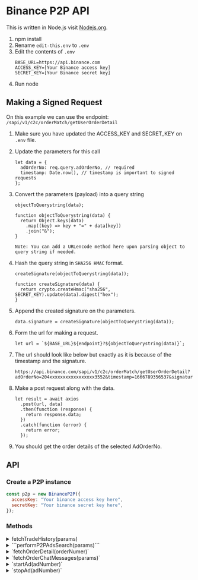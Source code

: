 # Binance P2P API

This is written in Node.js visit [Nodejs.org](https://nodejs.org/en/).

1. npm install
2. Rename `edit-this.env` to `.env`
3. Edit the contents of `.env`
   ```
   BASE_URL=https://api.binance.com
   ACCESS_KEY=[Your Binance access key]
   SECRET_KEY=[Your Binance secret key]
   ```
4. Run node

## Making a Signed Request

On this example we can use the endpoint: `/sapi/v1/c2c/orderMatch/getUserOrderDetail`

1. Make sure you have updated the ACCESS_KEY and SECRET_KEY on `.env` file.
2. Update the parameters for this call
   ```
   let data = {
     adOrderNo: req.query.adOrderNo, // required
     timestamp: Date.now(), // timestamp is important to signed requests
   };
   ```
3. Convert the parameters (payload) into a query string

   ```
   objectToQuerystring(data);

   function objectToQuerystring(data) {
     return Object.keys(data)
       .map((key) => key + "=" + data[key])
       .join("&");
   }

   Note: You can add a URLencode method here upon parsing object to query string if needed.
   ```

4. Hash the query string in `SHA256 HMAC` format.

   ```
   createSignature(objectToQuerystring(data));

   function createSignature(data) {
     return crypto.createHmac("sha256", SECRET_KEY).update(data).digest("hex");
   }
   ```

5. Append the created signature on the parameters.
   ```
   data.signature = createSignature(objectToQuerystring(data));
   ```
6. Form the url for making a request.
   ```
   let url = `${BASE_URL}${endpoint}?${objectToQuerystring(data)}`;
   ```
7. The url should look like below but exactly as it is because of the timestamp and the signature.
   ```
   https://api.binance.com/sapi/v1/c2c/orderMatch/getUserOrderDetail?adOrderNo=204xxxxxxxxxxxxxxxxx3552&timestamp=1666789356537&signature=172dd497d08f68fbd499185deacbd98d21c9df5b73e22d3941172baad648c5bf
   ```
8. Make a post request along with the data.
   ```
   let result = await axios
     .post(url, data)
     .then(function (response) {
       return response.data;
     })
     .catch(function (error) {
       return error;
     });
   ```
9. You should get the order details of the selected AdOrderNo.

## API

### Create a P2P instance

```js
const p2p = new BinanceP2P({
  accessKey: "Your binance access key here",
  secretKey: "Your binance secret key here",
});
```

### Methods

<details>

<summary>fetchTradeHistory(params)</summary>

Returs history of P2P trades

- Params

```
{
  tradeType: "BUY" | "SELL"
}
```

- Result

```
TODO
```

</details>

<details>

<summary>```performP2PAdsSearch(params)```</summary>

Returns results from currently published P2P ads.

- Params

```
{
  asset: "", // e.g: "USDT"
  fiat: "", // e.g: "USD"
  trade_type: "BUY" | "SELL", // default: "SELL"
  trans_amount: Number,  // default: 100
}
```

- Result

```
TODO
```

</details>

<details>

<summary>`fetchOrderDetail(orderNumer)`</summary>

Returns order details

- Input:

  - orderNumber: String | Number

- Result

```
TODO
```

</details>

<details>

<summary>`fetchOrderChatMessages(params)`</summary>

Returns chat messages for given orderNumber

- Params

```
{
  orderNumber: String | Number,
  page: Number, // default: 1
  rows: Number, // default: 10
}
```

- Result

```
TODO
```

</details>

<details>

<summary>`startAd(adNumber)`</summary>

Marks ad as published

- Input:

  - adNumber: String | Number

- Result

```
TODO
```

</details>

<details>

<summary>`stopAd(adNumber)`</summary>

Sets ad status as offline

- Input:

  - adNumber: String | Number

- Result

```
TODO
```

</details>
